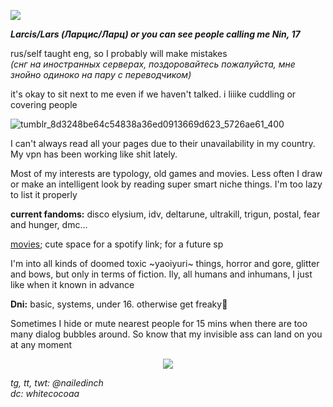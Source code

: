 ![](https://komarev.com/ghpvc/?username=nailedinch)  

***Larcis/Lars (Ларцис/Ларц) or you can see people calling me Nin, 17***

rus/self taught eng, so I probably will make mistakes  
*(снг на иностранных серверах, поздоровайтесь пожалуйста, мне знойно одиноко на пару с переводчиком)*
  
it's okay to sit next to me even if we haven't talked. i liiike cuddling or covering people   

![tumblr_8d3248be64c54838a36ed0913669d623_5726ae61_400](https://github.com/user-attachments/assets/8edafce4-18e7-4a70-9c72-e51b608661ec)


I can't always read all your pages due to their unavailability in my country. My vpn has been working like shit lately.    

Most of my interests are typology, old games and movies. Less often I draw or make an intelligent look by reading super smart niche things. I'm too lazy to list it properly

**current fandoms:**
disco elysium, idv, deltarune, ultrakill, trigun, postal, fear and hunger, dmc...

[movies](https://boxd.it/81CFL); cute space for a spotify link; for a future sp


I'm into all kinds of doomed toxic ~yaoiyuri~ things, horror and gore, glitter and bows, but only in terms of fiction. Ily, all humans and inhumans, I just like when it known in advance


**Dni:**
basic, systems, under 16. otherwise get freaky💜

Sometimes I hide or mute nearest people for 15 mins when there are too many dialog bubbles around. So know that my invisible ass can land on you at any moment

<p align="center">
<img src="https://64.media.tumblr.com/97d253a485fcef4706e21d1800e08221/79a6652a6d7925e6-c3/s100x200/f8b43eee8e87a7544215c519238d32e8f7c7b7dc.gifv"/>
</p>
 
*tg, tt, twt: @nailedinch*                                
*dc: whitecocoaa*  


